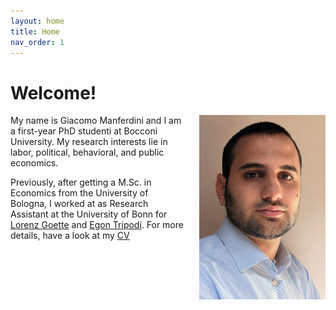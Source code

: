 ```yaml
---
layout: home
title: Home
nav_order: 1
---
```


# Welcome!

<img src="/assets/images/picture.jpg" align="right" alt="Profile picture" class="inline" style="width:40%;padding-left:5%;">

My name is Giacomo Manferdini and I am a first-year PhD studenti at Bocconi University. My research interests lie in labor, political, behavioral, and public economics.

Previously, after getting a M.Sc. in Economics from the University of Bologna, I worked at as Research Assistant at the University of Bonn for [Lorenz Goette](https://www.iame.uni-bonn.de/people/lorenz-goette) and [Egon Tripodi](https://www.egontripodi.com/). For more details, have a look at my [CV](../assets/cv/Manferdini_CV.pdf)